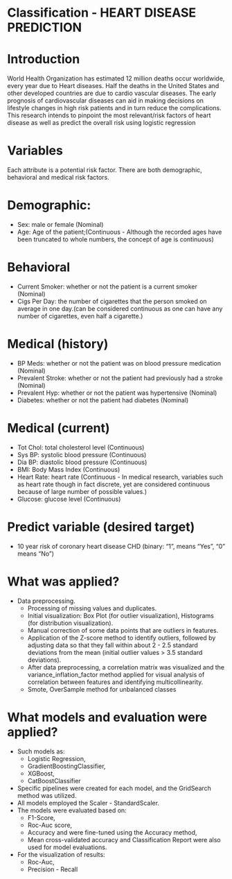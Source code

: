 # Classification - HEART DISEASE PREDICTION
# Introduction
World Health Organization has estimated 12 million deaths occur worldwide, every year due to Heart diseases. Half the deaths in the United States and other developed countries are due to cardio vascular diseases. The early prognosis of cardiovascular diseases can aid in making decisions on lifestyle changes in high risk patients and in turn reduce the complications. This research intends to pinpoint the most relevant/risk factors of heart disease as well as predict the overall risk using logistic regression

# Variables
Each attribute is a potential risk factor. There are both demographic, behavioral and medical risk factors.

# Demographic:
- Sex: male or female (Nominal)
- Age: Age of the patient;(Continuous - Although the recorded ages have been truncated to whole numbers, the concept of age is continuous)
# Behavioral
- Current Smoker: whether or not the patient is a current smoker (Nominal)
- Cigs Per Day: the number of cigarettes that the person smoked on average in one day.(can be considered continuous as one can have any number of cigarettes, even half a cigarette.)
# Medical (history)
- BP Meds: whether or not the patient was on blood pressure medication (Nominal)
- Prevalent Stroke: whether or not the patient had previously had a stroke (Nominal)
- Prevalent Hyp: whether or not the patient was hypertensive (Nominal)
- Diabetes: whether or not the patient had diabetes (Nominal)
# Medical (current)
- Tot Chol: total cholesterol level (Continuous)
- Sys BP: systolic blood pressure (Continuous)
- Dia BP: diastolic blood pressure (Continuous)
- BMI: Body Mass Index (Continuous)
- Heart Rate: heart rate (Continuous - In medical research, variables such as heart rate though in fact discrete, yet are considered continuous because of large number of possible values.)
- Glucose: glucose level (Continuous)
# Predict variable (desired target)
- 10 year risk of coronary heart disease CHD (binary: “1”, means “Yes”, “0” means “No”)
# What was applied?
- Data preprocessing.
  - Processing of missing values and duplicates.
  - Initial visualization: Box Plot (for outlier visualization), Histograms (for distribution visualization).
  - Manual correction of some data points that are outliers in features.
  - Application of the Z-score method to identify outliers, followed by adjusting data so that they fall within about 2 - 2.5 standard deviations from the mean (initial outlier values > 3.5 standard deviations).
  - After data preprocessing, a correlation matrix was visualized and the variance_inflation_factor method applied for visual analysis of correlation between features and identifying multicollinearity.
  - Smote, OverSample method for unbalanced classes
# What models and evaluation were applied?
- Such models as:
  - Logistic Regression,
  - GradientBoostingClassifier,
  - XGBoost,
  - CatBoostClassifier
- Specific pipelines were created for each model, and the GridSearch method was utilized.
- All models employed the Scaler - StandardScaler.
- The models were evaluated based on:
  - F1-Score,
  - Roc-Auc score,
  - Accuracy and were fine-tuned using the Accuracy method,
  - Mean cross-validated accuracy and Classification Report were also used for model evaluations.
- For the visualization of results:
  - Roc-Auc,
  - Precision - Recall
